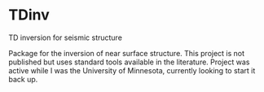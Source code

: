# TDinv
TD inversion for seismic structure

Package for the inversion of near surface structure. This project is not published but uses standard tools available in the literature. Project was active while I was the University of Minnesota, currently looking to start it back up. 
